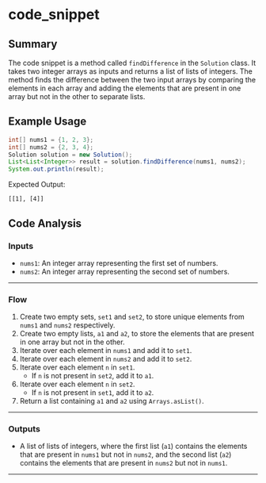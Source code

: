 # code_snippet
## Summary
The code snippet is a method called `findDifference` in the `Solution` class. It takes two integer arrays as inputs and returns a list of lists of integers. The method finds the difference between the two input arrays by comparing the elements in each array and adding the elements that are present in one array but not in the other to separate lists.

## Example Usage
```java
int[] nums1 = {1, 2, 3};
int[] nums2 = {2, 3, 4};
Solution solution = new Solution();
List<List<Integer>> result = solution.findDifference(nums1, nums2);
System.out.println(result);
```
Expected Output:
```
[[1], [4]]
```

## Code Analysis
### Inputs
- `nums1`: An integer array representing the first set of numbers.
- `nums2`: An integer array representing the second set of numbers.
___
### Flow
1. Create two empty sets, `set1` and `set2`, to store unique elements from `nums1` and `nums2` respectively.
2. Create two empty lists, `a1` and `a2`, to store the elements that are present in one array but not in the other.
3. Iterate over each element in `nums1` and add it to `set1`.
4. Iterate over each element in `nums2` and add it to `set2`.
5. Iterate over each element `n` in `set1`.
   - If `n` is not present in `set2`, add it to `a1`.
6. Iterate over each element `n` in `set2`.
   - If `n` is not present in `set1`, add it to `a2`.
7. Return a list containing `a1` and `a2` using `Arrays.asList()`.
___
### Outputs
- A list of lists of integers, where the first list (`a1`) contains the elements that are present in `nums1` but not in `nums2`, and the second list (`a2`) contains the elements that are present in `nums2` but not in `nums1`.
___
